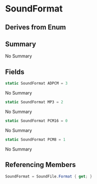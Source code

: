 # SoundFormat

## Derives from Enum

## Summary

No Summary
## Fields

```c#
static SoundFormat ADPCM = 3
```
No Summary
```c#
static SoundFormat MP3 = 2
```
No Summary
```c#
static SoundFormat PCM16 = 0
```
No Summary
```c#
static SoundFormat PCM8 = 1
```
No Summary
## Referencing Members

```c#
SoundFormat = SoundFile.Format { get; } 
```
